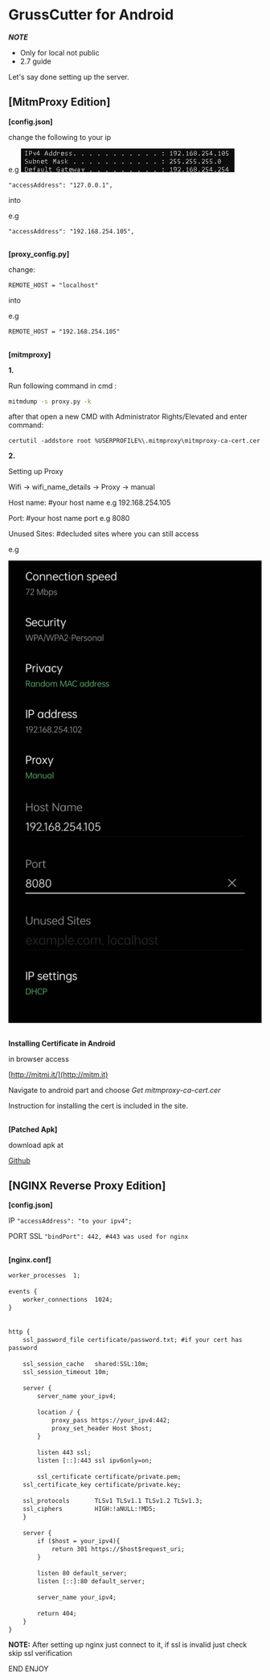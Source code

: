 # GrussCutter for Android

***NOTE***
- Only for local not public
- 2.7 guide

Let's say done setting up the server.

## ****[MitmProxy Edition]****
****[config.json]****

change the following to your ip

e.g
![App Screenshot](https://raw.githubusercontent.com/Kurtivan2223/GrassCutter-Android-Local/main/Screenshot/IP.PNG)

```
"accessAddress": "127.0.0.1",
```
into

e.g
```
"accessAddress": "192.168.254.105",
```
##
****[proxy_config.py]****

change:
```
REMOTE_HOST = "localhost"
```

into

e.g

```
REMOTE_HOST = "192.168.254.105"
```

##

****[mitmproxy]****

****1.****

Run following command in cmd :
```cmd
mitmdump -s proxy.py -k
```

after that open a new CMD with Administrator Rights/Elevated and enter command:

```
certutil -addstore root %USERPROFILE%\.mitmproxy\mitmproxy-ca-cert.cer
```

****2.****

Setting up Proxy

Wifi -> wifi_name_details -> Proxy -> manual

Host name: #your host name e.g 192.168.254.105

Port: #your host name port e.g 8080

Unused Sites: #decluded sites where you can still access

e.g 
 
![App Screenshot](https://raw.githubusercontent.com/Kurtivan2223/GrassCutter-Android-Local/main/Screenshot/285574571_401674071974696_8763711250069748976_n.jpg)

##

****Installing Certificate in Android****

in browser access 

[http://mitmi.it/](http://mitm.it)

Navigate to android part and choose *Get mitmproxy-ca-cert.cer*

Instruction for installing the cert is included in the site.

##

****[Patched Apk]****

download apk at

[Github](https://github.com/577fkj/GenshinProxy/releases/tag/releases)

##

## ****[NGINX Reverse Proxy Edition]****

****[config.json]****

IP
`
"accessAddress": "to your ipv4";
`

PORT SSL
`
"bindPort": 442, #443 was used for nginx
`

##

****[nginx.conf]****
```
worker_processes  1;

events {
    worker_connections  1024;
}


http {
    ssl_password_file certificate/password.txt; #if your cert has password

    ssl_session_cache   shared:SSL:10m;
    ssl_session_timeout 10m;

    server {
        server_name your_ipv4;

        location / {
            proxy_pass https://your_ipv4:442;
            proxy_set_header Host $host;
        }

        listen 443 ssl;
        listen [::]:443 ssl ipv6only=on;
        
        ssl_certificate certificate/private.pem;     
	ssl_certificate_key certificate/private.key;

	ssl_protocols       TLSv1 TLSv1.1 TLSv1.2 TLSv1.3;
	ssl_ciphers         HIGH:!aNULL:!MD5;
    }

    server {
        if ($host = your_ipv4){
            return 301 https://$host$request_uri;
        }

        listen 80 default_server;
        listen [::]:80 default_server;

        server_name your_ipv4;

        return 404;
    }
}
```

**NOTE:** After setting up nginx just connect to it, if ssl is invalid just check skip ssl verification

END ENJOY
